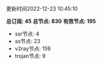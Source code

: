 更新时间2022-12-23 10:45:10

**总订阅: 45**
**总节点: 830**
**有效节点: 195**
- ssr节点: 4
- ss节点: 23
- v2ray节点: 159
- trojan节点: 9
